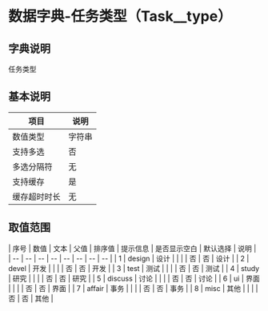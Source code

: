 # 数据字典-任务类型（Task__type）
## 字典说明
任务类型

## 基本说明
| 项目 | 说明 |
| -- | -- |
| 数值类型 | 字符串 |
| 支持多选 | 否 |
| 多选分隔符 | 无 |
| 支持缓存 | 是 |
| 缓存超时时长 | 无 |

## 取值范围
| 序号 | 数值 | 文本 | 父值 | 排序值 | 提示信息 | 是否显示空白 | 默认选择 | 说明 |
| -- | -- | -- | -- | -- | -- | -- | -- |
| 1 | design | 设计 |  |  |  | 否 | 否 | 设计 |
| 2 | devel | 开发 |  |  |  | 否 | 否 | 开发 |
| 3 | test | 测试 |  |  |  | 否 | 否 | 测试 |
| 4 | study | 研究 |  |  |  | 否 | 否 | 研究 |
| 5 | discuss | 讨论 |  |  |  | 否 | 否 | 讨论 |
| 6 | ui | 界面 |  |  |  | 否 | 否 | 界面 |
| 7 | affair | 事务 |  |  |  | 否 | 否 | 事务 |
| 8 | misc | 其他 |  |  |  | 否 | 否 | 其他 |

